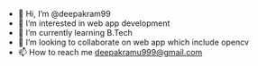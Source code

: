 - 👋 Hi, I’m @deepakram99
- 👀 I’m interested in web app development
- 🌱 I’m currently learning B.Tech 
- 💞️ I’m looking to collaborate on web app which include opencv
- 📫 How to reach me deepakramu999@gmail.com

<!---
deepakram99/deepakram99 is a ✨ special ✨ repository because its `README.md` (this file) appears on your GitHub profile.
You can click the Preview link to take a look at your changes.
--->

